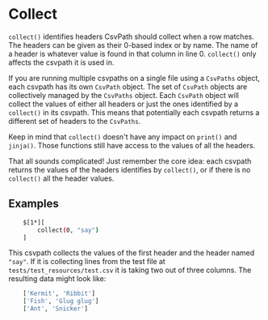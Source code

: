 
# Collect

`collect()` identifies headers CsvPath should collect when a row matches. The headers can be given as their 0-based index or by name. The name of a header is whatever value is found in that column in line 0. `collect()` only affects the csvpath it is used in.

If you are running multiple csvpaths on a single file using a `CsvPaths` object, each csvpath has its own `CsvPath` object. The set of `CsvPath` objects are collectively managed by the `CsvPaths` object. Each `CsvPath` object will collect the values of either all headers or just the ones identified by a `collect()` in its csvpath. This means that potentially each csvpath returns a different set of headers to the `CsvPaths`.

Keep in mind that `collect()` doesn't have any impact on `print()` and `jinja()`. Those functions still have access to the values of all the headers.

That all sounds complicated! Just remember the core idea: each csvpath returns the values of the headers identifies by `collect()`, or if there is no `collect()` all the header values.


## Examples

```bash
    $[1*][
        collect(0, "say")
    ]
```

This csvpath collects the values of the first header and the header named `"say"`. If it is collecting lines from the test file at `tests/test_resources/test.csv` it is taking two out of three columns. The resulting data might look like:

```python
    ['Kermit', 'Ribbit']
    ['Fish', 'Glug glug']
    ['Ant', 'Snicker']
```



